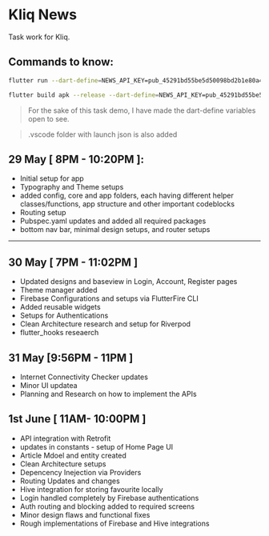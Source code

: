 # Kliq News

Task work for Kliq.

## Commands to know:

```bash
flutter run --dart-define=NEWS_API_KEY=pub_45291bd55be5d50098bd2b1e80a4a46345551
```

```bash
flutter build apk --release --dart-define=NEWS_API_KEY=pub_45291bd55be5d50098bd2b1e80a4a46345551
```

> For the sake of this task demo, I have made the dart-define variables open to see.

> .vscode folder with launch json is also added

## 29 May [ 8PM - 10:20PM ]:

- Initial setup for app
- Typography and Theme setups
- added config, core and app folders, each having different helper classes/functions, app structure and other important codeblocks
- Routing setup
- Pubspec.yaml updates and added all required packages
- bottom nav bar, minimal design setups, and router setups

---

## 30 May [ 7PM - 11:02PM ]

- Updated designs and baseview in Login, Account, Register pages
- Theme manager added
- Firebase Configurations and setups via FlutterFire CLI
- Added reusable widgets
- Setups for Authentications
- Clean Architecture research and setup for Riverpod
- flutter_hooks reseaerch

## 31 May [9:56PM - 11PM ]
- Internet Connectivity Checker updates
- Minor UI updatea
- Planning and Research on how to implement the APIs

## 1st June [ 11AM- 10:00PM ]
- API integration with Retrofit 
- updates in constants - setup of Home Page UI 
- Article Mdoel and entity created 
- Clean Architecture setups 
- Depencency Inejection via Providers 
- Routing Updates and changes
- Hive integration for storing favourite locally
- Login handled completely by Firebase authentications
- Auth routing and blocking added to required screens
- Minor design flaws and functional fixes
- Rough implementations of Firebase and Hive integrations
